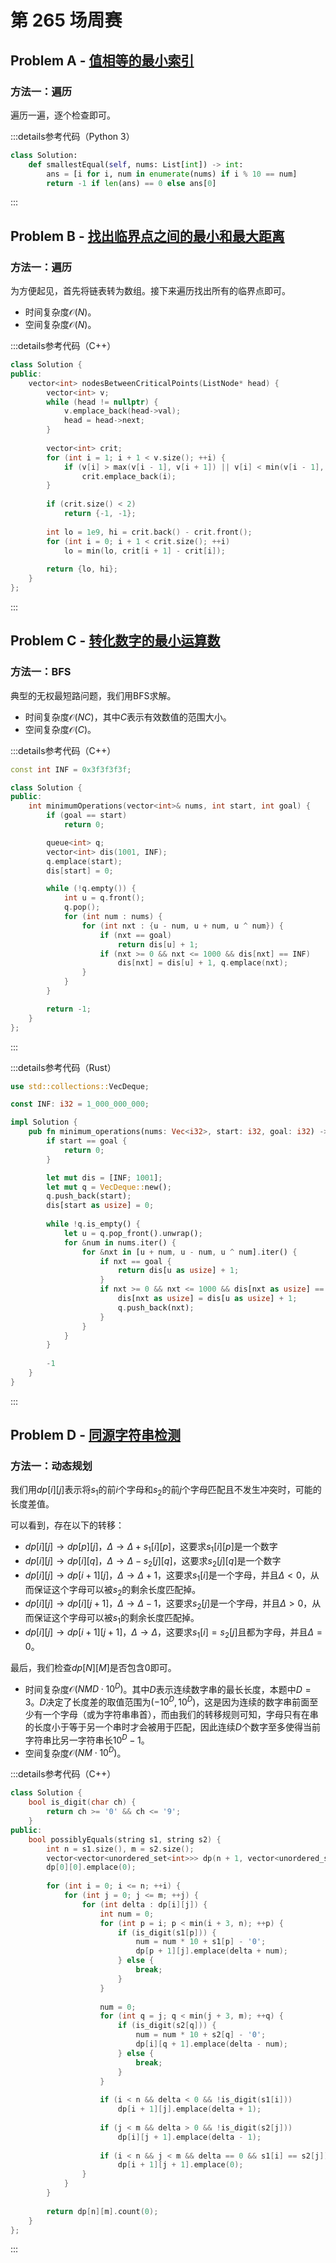 # 第 265 场周赛

## Problem A - [值相等的最小索引](https://leetcode.cn/problems/smallest-index-with-equal-value/)

### 方法一：遍历

遍历一遍，逐个检查即可。

:::details参考代码（Python 3）

```python
class Solution:
    def smallestEqual(self, nums: List[int]) -> int:
        ans = [i for i, num in enumerate(nums) if i % 10 == num]
        return -1 if len(ans) == 0 else ans[0]
```

:::

## Problem B - [找出临界点之间的最小和最大距离](https://leetcode.cn/problems/find-the-minimum-and-maximum-number-of-nodes-between-critical-points/)

### 方法一：遍历

为方便起见，首先将链表转为数组。接下来遍历找出所有的临界点即可。

- 时间复杂度$\mathcal{O}(N)$。
- 空间复杂度$\mathcal{O}(N)$。

:::details参考代码（C++）

```cpp
class Solution {
public:
    vector<int> nodesBetweenCriticalPoints(ListNode* head) {
        vector<int> v;
        while (head != nullptr) {
            v.emplace_back(head->val);
            head = head->next;
        }
        
        vector<int> crit;
        for (int i = 1; i + 1 < v.size(); ++i) {
            if (v[i] > max(v[i - 1], v[i + 1]) || v[i] < min(v[i - 1], v[i + 1]))
                crit.emplace_back(i);
        }
        
        if (crit.size() < 2)
            return {-1, -1};
        
        int lo = 1e9, hi = crit.back() - crit.front();
        for (int i = 0; i + 1 < crit.size(); ++i)
            lo = min(lo, crit[i + 1] - crit[i]);
        
        return {lo, hi};
    }
};
```

:::

## Problem C - [转化数字的最小运算数](https://leetcode.cn/problems/minimum-operations-to-convert-number/)

### 方法一：BFS

典型的无权最短路问题，我们用BFS求解。

- 时间复杂度$\mathcal{O}(NC)$，其中$C$表示有效数值的范围大小。
- 空间复杂度$\mathcal{O}(C)$。

:::details参考代码（C++）

```cpp
const int INF = 0x3f3f3f3f;

class Solution {
public:
    int minimumOperations(vector<int>& nums, int start, int goal) {
        if (goal == start)
            return 0;

        queue<int> q;
        vector<int> dis(1001, INF);
        q.emplace(start);
        dis[start] = 0;

        while (!q.empty()) {
            int u = q.front();
            q.pop();
            for (int num : nums) {
                for (int nxt : {u - num, u + num, u ^ num}) {
                    if (nxt == goal)
                        return dis[u] + 1;
                    if (nxt >= 0 && nxt <= 1000 && dis[nxt] == INF)
                        dis[nxt] = dis[u] + 1, q.emplace(nxt);
                }
            }
        }

        return -1;
    }
};
```

:::

:::details参考代码（Rust）

```rust
use std::collections::VecDeque;

const INF: i32 = 1_000_000_000;

impl Solution {
    pub fn minimum_operations(nums: Vec<i32>, start: i32, goal: i32) -> i32 {
        if start == goal {
            return 0;
        }

        let mut dis = [INF; 1001];
        let mut q = VecDeque::new();
        q.push_back(start);
        dis[start as usize] = 0;
        
        while !q.is_empty() {
            let u = q.pop_front().unwrap();
            for &num in nums.iter() {
                for &nxt in [u + num, u - num, u ^ num].iter() {
                    if nxt == goal {
                        return dis[u as usize] + 1;
                    }
                    if nxt >= 0 && nxt <= 1000 && dis[nxt as usize] == INF {
                        dis[nxt as usize] = dis[u as usize] + 1;
                        q.push_back(nxt);
                    }
                }
            }
        }
        
        -1
    }
}
```

:::

## Problem D - [同源字符串检测](https://leetcode.cn/contest/problems/check-if-an-original-string-exists-given-two-encoded-strings/)

### 方法一：动态规划

我们用$dp[i][j]$表示将$s_1$的前$i$个字母和$s_2$的前$j$个字母匹配且不发生冲突时，可能的长度差值。

可以看到，存在以下的转移：

- $dp[i][j]\rightarrow dp[p][j]$，$\Delta\rightarrow\Delta+s_1[i][p]$，这要求$s_1[i][p]$是一个数字
- $dp[i][j]\rightarrow dp[i][q]$，$\Delta\rightarrow\Delta-s_2[j][q]$，这要求$s_2[j][q]$是一个数字
- $dp[i][j]\rightarrow dp[i+1][j]$，$\Delta\rightarrow\Delta+1$，这要求$s_1[i]$是一个字母，并且$\Delta<0$，从而保证这个字母可以被$s_2$的剩余长度匹配掉。
- $dp[i][j]\rightarrow dp[i][j+1]$，$\Delta\rightarrow\Delta-1$，这要求$s_2[j]$是一个字母，并且$\Delta>0$，从而保证这个字母可以被$s_1$的剩余长度匹配掉。
- $dp[i][j]\rightarrow dp[i+1][j+1]$，$\Delta\rightarrow\Delta$，这要求$s_1[i]=s_2[j]$且都为字母，并且$\Delta=0$。

最后，我们检查$dp[N][M]$是否包含$0$即可。

- 时间复杂度$\mathcal{O}(NMD\cdot 10^D)$。其中$D$表示连续数字串的最长长度，本题中$D=3$。$D$决定了长度差的取值范围为$(-10^D, 10^D)$，这是因为连续的数字串前面至少有一个字母（或为字符串串首），而由我们的转移规则可知，字母只有在串的长度小于等于另一个串时才会被用于匹配，因此连续$D$个数字至多使得当前字符串比另一字符串长$10^D-1$。
- 空间复杂度$\mathcal{O}(NM\cdot 10^D)$。

:::details参考代码（C++）

```cpp
class Solution {
    bool is_digit(char ch) {
        return ch >= '0' && ch <= '9';
    }
public:
    bool possiblyEquals(string s1, string s2) {
        int n = s1.size(), m = s2.size();
        vector<vector<unordered_set<int>>> dp(n + 1, vector<unordered_set<int>>(m + 1));
        dp[0][0].emplace(0);
                
        for (int i = 0; i <= n; ++i) {
            for (int j = 0; j <= m; ++j) {
                for (int delta : dp[i][j]) {
                    int num = 0;
                    for (int p = i; p < min(i + 3, n); ++p) {
                        if (is_digit(s1[p])) {
                            num = num * 10 + s1[p] - '0';
                            dp[p + 1][j].emplace(delta + num);
                        } else {
                            break;
                        }
                    }
                    
                    num = 0;
                    for (int q = j; q < min(j + 3, m); ++q) {
                        if (is_digit(s2[q])) {
                            num = num * 10 + s2[q] - '0';
                            dp[i][q + 1].emplace(delta - num);
                        } else {
                            break;
                        }
                    }
                    
                    if (i < n && delta < 0 && !is_digit(s1[i])) 
                        dp[i + 1][j].emplace(delta + 1);
                            
                    if (j < m && delta > 0 && !is_digit(s2[j])) 
                        dp[i][j + 1].emplace(delta - 1);
                            
                    if (i < n && j < m && delta == 0 && s1[i] == s2[j])
                        dp[i + 1][j + 1].emplace(0);
                }
            }
        }
        
        return dp[n][m].count(0);
    }
};
```

:::
